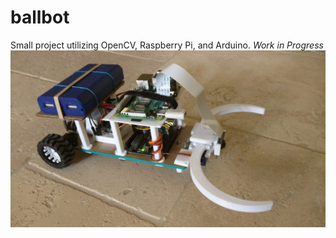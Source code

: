 # ballbot
Small project utilizing OpenCV, Raspberry Pi, and Arduino. *Work in Progress*
![v1 Build](bot.jpg "BallBot v1")
